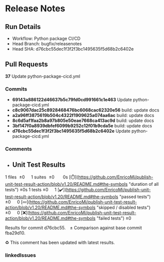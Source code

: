 # Release Notes 
## Run Details
- Workflow: Python package CI/CD 
- Head Branch: bugfix/releasenotes 
- Head SHA: d76cbc55dec1f3f2f3bc1495635f5d68b2c6402e 

## Pull Requests
**37** Update python-package-cicd.yml
### Commits
  - **69143a886122d46637b5c79fd0cd991661c1e463** Update python-package-cicd.yml
  - **c8c9067dac25c8928468476bc6068cac62320e56** build: update docs
  - **a2a96ff3875619b504c4322f1909625a074aa6ac** build: update docs
  - **8c6d5af1faa2b8a97b805e50eae7668ca413ac9d** build: update docs
  - **3bf147f0a8939dbfef6099b9252c12f01b9cda5e** build: update docs
  - **d76cbc55dec1f3f2f3bc1495635f5d68b2c6402e** Update python-package-cicd.yml
### Comments
 - ## Unit Test Results
1 files  ±0  1 suites  ±0   0s [:stopwatch:](https://github.com/EnricoMi/publish-unit-test-result-action/blob/v1.20/README.md#the-symbols &quot;duration of all tests&quot;) ±0s
1 tests ±0  1 [:heavy_check_mark:](https://github.com/EnricoMi/publish-unit-test-result-action/blob/v1.20/README.md#the-symbols &quot;passed tests&quot;) ±0  0 [:zzz:](https://github.com/EnricoMi/publish-unit-test-result-action/blob/v1.20/README.md#the-symbols &quot;skipped / disabled tests&quot;) ±0  0 [:x:](https://github.com/EnricoMi/publish-unit-test-result-action/blob/v1.20/README.md#the-symbols &quot;failed tests&quot;) ±0 

Results for commit d76cbc55. ± Comparison against base commit fba29d10.

:recycle: This comment has been updated with latest results.

### linkedIssues
    

